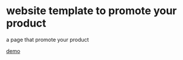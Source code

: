 # website template to promote your product
a page that promote your product

[demo](https://andreasyny.github.io/product-website-template)
